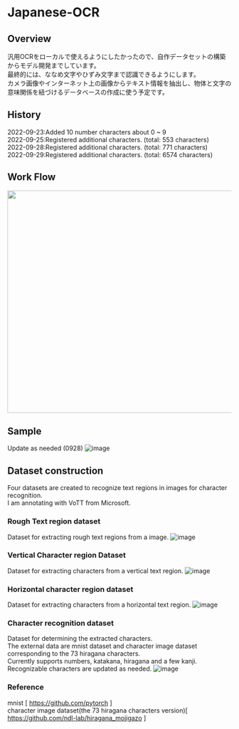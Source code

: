 # Japanese-OCR
## Overview
汎用OCRをローカルで使えるようにしたかったので、自作データセットの構築からモデル開発までしています。\
最終的には、ななめ文字やひずみ文字まで認識できるようにします。\
カメラ画像やインターネット上の画像からテキスト情報を抽出し、物体と文字の意味関係を紐づけるデータベースの作成に使う予定です。
## History
2022-09-23:Added 10 number characters about 0 ~ 9 \
2022-09-25:Registered additional characters. (total:  553 characters)  \
2022-09-28:Registered additional characters. (total:  771 characters) \
2022-09-29:Registered additional characters. (total: 6574 characters) 



## Work Flow

<img src="https://user-images.githubusercontent.com/55880071/192951264-bb3bbba3-0280-4511-ac70-088c51e819c0.png" width=800 height=500 >

## Sample
Update as needed (0928)
![image](https://user-images.githubusercontent.com/55880071/192665742-72cb20dc-0b11-422d-83ef-0d7a9577b9cd.png)


## Dataset construction
Four datasets are created to recognize text regions in images for character recognition.\
I am annotating with VoTT from Microsoft.
### Rough Text region dataset
Dataset for extracting rough text regions from a image.
![image](https://user-images.githubusercontent.com/55880071/193344042-24a39974-09ec-43a6-910b-90cce9e61dee.png)

### Vertical Character region Dataset
Dataset for extracting characters from a vertical text region.
![image](https://user-images.githubusercontent.com/55880071/191922409-718f989f-83f7-4d4a-9653-fb34a9cf1384.png)
### Horizontal character region dataset
Dataset for extracting characters from a horizontal text region.
![image](https://user-images.githubusercontent.com/55880071/191922493-fa98d89d-579b-459d-b19c-aa3994dc0bd0.png)

### Character recognition dataset
Dataset for determining the extracted characters.\
The external data are mnist dataset and character image dataset corresponding to the 73 hiragana characters.\
Currently supports numbers, katakana, hiragana and a few kanji.\
Recognizable characters are updated as needed.
![image](https://user-images.githubusercontent.com/55880071/192106299-52f3f0dc-7d4d-47d0-a143-ddd71bc0a5f0.png)

### Reference
mnist [ https://github.com/pytorch ]\
character image dataset(the 73 hiragana characters version)[ https://github.com/ndl-lab/hiragana_mojigazo ]

